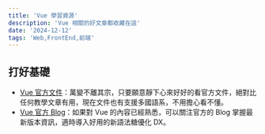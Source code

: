 ```yaml
---
title: 'Vue 學習資源'
description: 'Vue 相關的好文章都收藏在這'
date: '2024-12-12'
tags: 'Web,FrontEnd,前端'
---
```


## 打好基礎

- [Vue 官方文件](https://zh-hk.vuejs.org/guide/introduction.html)：萬變不離其宗，只要願意靜下心來好好的看官方文件，絕對比任何教學文章有用，現在文件也有支援多國語系，不用擔心看不懂。
- [Vue 官方 Blog](https://blog.vuejs.org/)：如果對 Vue 的內容已經熟悉，可以關注官方的 Blog 掌握最新版本資訊，適時導入好用的新語法糖優化 DX。